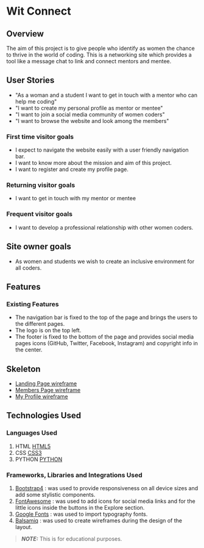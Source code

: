 # Wit Connect
## Overview
The aim of this project is to give people who identify as women the chance to thrive in the world of coding. This is a networking site which provides a tool like a message chat to link and connect mentors and mentee. 

## User Stories
- "As a woman and a student I want to get in touch with a mentor who can help me coding"
- "I want to create my personal profile as mentor or mentee"
- "I want to join a social media community of women coders"
- "I want to browse the website and look among the members"

### First time visitor goals

- I expect to navigate the website easily with a user friendly navigation bar.
- I want to know more about the mission and aim of this project.
- I want to register and create my profile page.

### Returning visitor goals
- I want to get in touch with my mentor or mentee 

### Frequent visitor goals
- I want to develop a professional relationship with other women coders.

## Site owner goals
- As women and students we wish to create an inclusive environment for all coders.

## Features
### Existing Features
- The navigation bar is fixed to the top of the page and brings the users to the different pages.
- The logo is on the top left.
- The footer is fixed to the bottom of the page and provides social media pages icons (GitHub, Twitter, Facebook, Instagram) and copyright info in the center.

## Skeleton
- [Landing Page wireframe](https://github.com/aineon/women-in-tech/static/wireframes/landing-page-wireframe.pdf)
- [Members Page wireframe](https://github.com/aineon/women-in-tech/static/wireframes/members-wireframe.pdf)
- [My Profile wireframe](https://github.com/aineon/women-in-tech/static/wireframes/my-profile-wireframe.pdf)

## Technologies Used

### Languages Used

1. HTML [HTML5](https://en.wikipedia.org/wiki/HTML5)
2. CSS [CSS3](https://en.wikipedia.org/wiki/Cascading_Style_Sheets)
3. PYTHON [PYTHON](https://www.python.org/)

### Frameworks, Libraries and Integrations Used

1. [Bootstrap4](https://getbootstrap.com/docs/4.4/getting-started/introduction/) : was used to provide responsiveness on all device sizes and add some stylistic components.
2. [FontAwesome](https://fontawesome.com/) : was used to add icons for social media links and for the little icons inside the buttons in the Explore section.
3. [Google Fonts](https://fonts.google.com/) : was used to import typography fonts.
4. [Balsamiq](https://balsamiq.com/) : was used to create wireframes during the design of the layout.


> **_NOTE:_** This is for educational purposes.